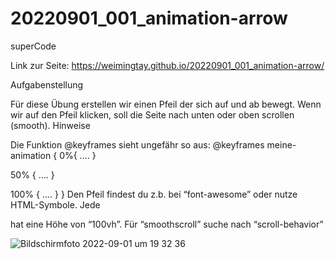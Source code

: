 # 20220901_001_animation-arrow
superCode

Link zur Seite: https://weimingtay.github.io/20220901_001_animation-arrow/

Aufgabenstellung

Für diese Übung erstellen wir einen Pfeil der sich auf und ab bewegt. Wenn wir auf den Pfeil klicken, soll die Seite nach unten oder oben scrollen (smooth).
Hinweise

Die Funktion @keyframes sieht ungefähr so aus:
@keyframes meine-animation {
  0%{
    ....
  }

  50% {
    ....
  }

  100% {
    ....
  }
}
Den Pfeil findest du z.b. bei “font-awesome” oder nutze HTML-Symbole.
Jede <section> hat eine Höhe von “100vh”.
Für “smoothscroll” suche nach “scroll-behavior”

![Bildschirmfoto 2022-09-01 um 19 32 36](https://user-images.githubusercontent.com/110397919/187976908-3f0ad55a-68c2-4e63-9576-6fba01ecd64f.png)

